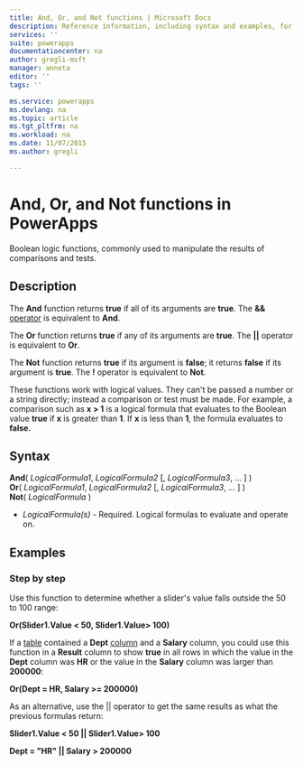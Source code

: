 ```yaml
---
title: And, Or, and Not functions | Microsoft Docs
description: Reference information, including syntax and examples, for the And, Or, and Not functions in PowerApps
services: ''
suite: powerapps
documentationcenter: na
author: gregli-msft
manager: anneta
editor: ''
tags: ''

ms.service: powerapps
ms.devlang: na
ms.topic: article
ms.tgt_pltfrm: na
ms.workload: na
ms.date: 11/07/2015
ms.author: gregli

---
```

# And, Or, and Not functions in PowerApps
Boolean logic functions, commonly used to manipulate the results of comparisons and tests.

## Description
The **And** function returns **true** if all of its arguments are **true**.  The **&&** [operator](operators.md) is equivalent to **And**.

The **Or** function returns **true** if any of its arguments are **true**.  The **||** operator is equivalent to **Or**.

The **Not** function returns **true** if its argument is **false**; it returns **false** if its argument is **true**.  The **!** operator is equivalent to **Not**.

These functions work with logical values. They can't be passed a number or a string directly; instead a comparison or test must be made. For example, a comparison such as **x > 1** is a logical formula that evaluates to the Boolean value **true** if **x** is greater than **1**. If **x** is less than **1**, the formula evaluates to **false.**

## Syntax
**And**( *LogicalFormula1*, *LogicalFormula2* [, *LogicalFormula3*, ... ] )<br>
**Or**( *LogicalFormula1*, *LogicalFormula2* [, *LogicalFormula3*, ... ] )<br>
**Not**( *LogicalFormula* )

* *LogicalFormula(s)* - Required.  Logical formulas to evaluate and operate on.

## Examples
### Step by step
Use this function to determine whether a slider's value falls outside the 50 to 100 range:

**Or(Slider1.Value < 50, Slider1.Value> 100)**

If a [table](../working-with-tables.md) contained a **Dept** [column](../working-with-tables.md#columns) and a **Salary** column, you could use this function in a **Result** column to show **true** in all rows in which the value in the **Dept** column was **HR** or the value in the **Salary** column was larger than **200000**:

**Or(Dept = HR, Salary >= 200000)**

As an alternative, use the || operator to get the same results as what the previous formulas return:

**Slider1.Value < 50 || Slider1.Value> 100**

**Dept = "HR" || Salary > 200000**

